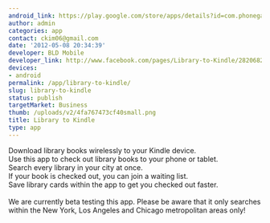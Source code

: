 ```yaml
---
android_link: https://play.google.com/store/apps/details?id=com.phonegap.librarybooksearch
author: admin
categories: app
contact: ckim06@gmail.com
date: '2012-05-08 20:34:39'
developer: BLD Mobile
developer_link: http://www.facebook.com/pages/Library-to-Kindle/282068261884884
devices: 
- android
permalink: /app/library-to-kindle/
slug: library-to-kindle
status: publish
targetMarket: Business
thumb: /uploads/v2/4fa767473cf40small.png
title: Library to Kindle
type: app
---
```


Download library books wirelessly to your Kindle device.<br />
Use this app to check out library books to your phone or tablet.<br />
Search every library in your city at once.<br />
If your book is checked out, you can join a waiting list.<br />
Save library cards within the app to get you checked out faster.<br />
<br />
We are currently beta testing this app. Please be aware that it only searches within the New York, Los Angeles and Chicago metropolitan areas only!